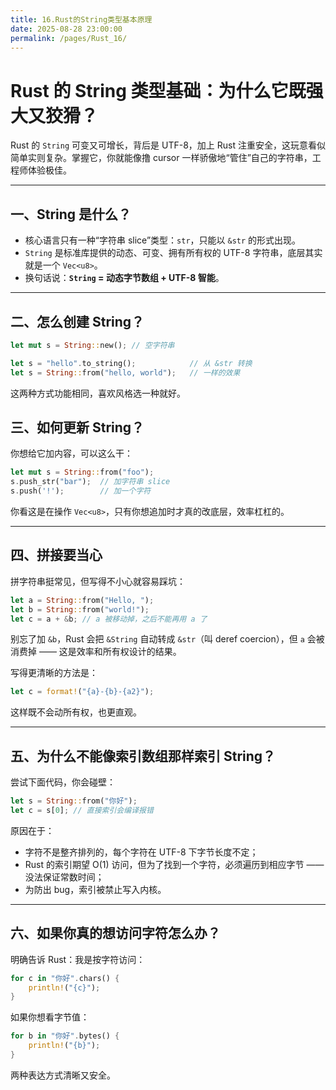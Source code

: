 ```yaml
---
title: 16.Rust的String类型基本原理
date: 2025-08-28 23:00:00
permalink: /pages/Rust_16/
---
```


# Rust 的 String 类型基础：为什么它既强大又狡猾？

Rust 的 `String` 可变又可增长，背后是 UTF-8，加上 Rust 注重安全，这玩意看似简单实则复杂。掌握它，你就能像撸 cursor 一样骄傲地“管住”自己的字符串，工程师体验极佳。

---

##  一、String 是什么？

- 核心语言只有一种“字符串 slice”类型：`str`，只能以 `&str` 的形式出现。
- `String` 是标准库提供的动态、可变、拥有所有权的 UTF-8 字符串，底层其实就是一个 `Vec<u8>`。
- 换句话说：**`String` = 动态字节数组 + UTF-8 智能**。

---

## 二、怎么创建 String？

```rust
let mut s = String::new(); // 空字符串

let s = "hello".to_string();            // 从 &str 转换
let s = String::from("hello, world");   // 一样的效果

```

这两种方式功能相同，喜欢风格选一种就好。

## 三、如何更新 String？

你想给它加内容，可以这么干：

```rust
let mut s = String::from("foo");
s.push_str("bar");  // 加字符串 slice
s.push('!');        // 加一个字符
```

你看这是在操作 `Vec<u8>`，只有你想追加时才真的改底层，效率杠杠的。

------

## 四、拼接要当心

拼字符串挺常见，但写得不小心就容易踩坑：

```rust
let a = String::from("Hello, ");
let b = String::from("world!");
let c = a + &b; // a 被移动掉，之后不能再用 a 了
```

别忘了加 `&b`，Rust 会把 `&String` 自动转成 `&str`（叫 deref coercion），但 `a` 会被消费掉 —— 这是效率和所有权设计的结果。

写得更清晰的方法是：

```rust
let c = format!("{a}-{b}-{a2}");
```

这样既不会动所有权，也更直观。

------

## 五、为什么不能像索引数组那样索引 String？

尝试下面代码，你会碰壁：

```rust
let s = String::from("你好");
let c = s[0]; // 直接索引会编译报错
```

原因在于：

- 字符不是整齐排列的，每个字符在 UTF-8 下字节长度不定；
- Rust 的索引期望 O(1) 访问，但为了找到一个字符，必须遍历到相应字节 —— 没法保证常数时间；
- 为防出 bug，索引被禁止写入内核。

------

## 六、如果你真的想访问字符怎么办？

明确告诉 Rust：我是按字符访问：

```rust
for c in "你好".chars() {
    println!("{c}");
}
```

如果你想看字节值：

```rust
for b in "你好".bytes() {
    println!("{b}");
}
```

两种表达方式清晰又安全。
